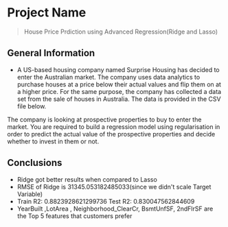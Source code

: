 # Project Name
> House Price Prdiction using Advanced Regression(Ridge and Lasso)


<!-- You can include any other section that is pertinent to your problem -->

## General Information
- A US-based housing company named Surprise Housing has decided to enter the Australian market. The company uses data analytics to purchase houses at a price below their actual values and flip them on at a higher price. For the same purpose, the company has collected a data set from the sale of houses in Australia. The data is provided in the CSV file below.

The company is looking at prospective properties to buy to enter the market. You are required to build a regression model using regularisation in order to predict the actual value of the prospective properties and decide whether to invest in them or not.

<!-- You don't have to answer all the questions - just the ones relevant to your project. -->

## Conclusions
- Ridge got better results when compared to Lasso
- RMSE of Ridge is 31345.053182485033(since we didn't scale Target Variable)
- Train R2: 0.8823928621299736
   Test R2:  0.830047562844609
- YearBuilt ,LotArea , Neighborhood_ClearCr, BsmtUnfSF, 2ndFlrSF are the Top 5 features that customers prefer

<!-- You don't have to answer all the questions - just the ones relevant to your project. -->




